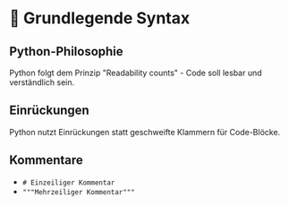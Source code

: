 # 📝 Grundlegende Syntax

## Python-Philosophie

Python folgt dem Prinzip "Readability counts" - Code soll lesbar und verständlich sein.

## Einrückungen

Python nutzt Einrückungen statt geschweifte Klammern für Code-Blöcke.

## Kommentare

- `# Einzeiliger Kommentar`
- `"""Mehrzeiliger Kommentar"""`